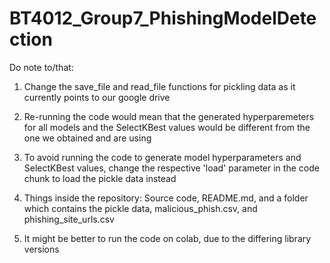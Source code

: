 # BT4012_Group7_PhishingModelDetection

Do note to/that: 

1. Change the save_file and read_file functions for pickling data as it currently points to our google drive 

2. Re-running the code would mean that the generated hyperparemeters for all models and the SelectKBest values would be different from
the one we obtained and are using 

3. To avoid running the code to generate model hyperparameters and SelectKBest values, change the respective 'load' parameter in the code 
chunk to load the pickle data instead 

4. Things inside the repository: Source code, README.md, and a folder which contains the pickle data, malicious_phish.csv, and phishing_site_urls.csv

5. It might be better to run the code on colab, due to the differing library versions 
